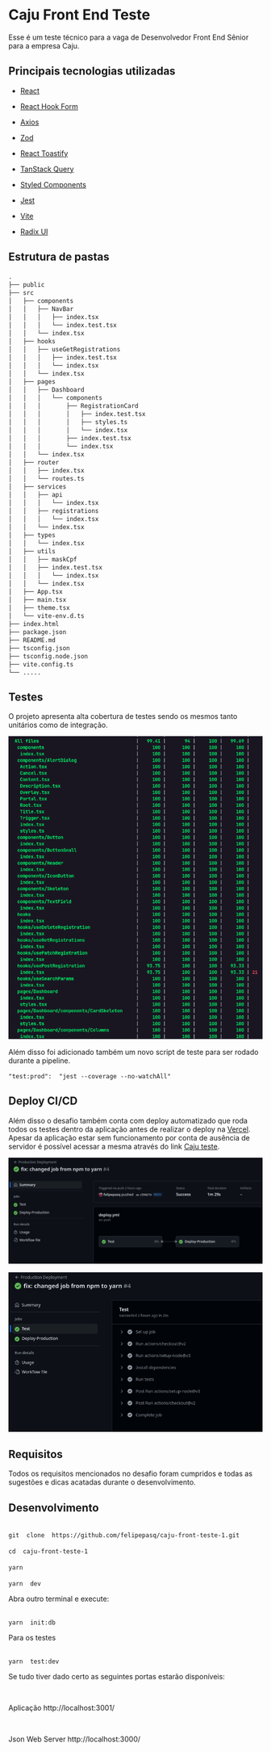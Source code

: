 
  

# Caju Front End Teste
  
Esse é um teste técnico para a vaga de Desenvolvedor Front End Sênior para a empresa Caju.

## Principais tecnologias utilizadas
  

- [React](https://react.dev/)

- [React Hook Form](https://www.react-hook-form.com/)

- [Axios](https://axios-http.com/ptbr/)

- [Zod](https://zod.dev/)

- [React Toastify](https://www.npmjs.com/package/react-toastify)

- [TanStack Query](https://tanstack.com/query/latest)

- [Styled Components](https://styled-components.com/)

- [Jest](https://jestjs.io/pt-BR/)

- [Vite](https://vitejs.dev/)
- [Radix UI](https://www.radix-ui.com/primitives)

## Estrutura de pastas
```
.
├── public
├── src
│   ├── components
│   │   ├── NavBar
│   │   │   ├── index.tsx
│   │   │   └── index.test.tsx
│   │   └── index.tsx
│   ├── hooks
│   │   ├── useGetRegistrations
│   │   │   ├── index.test.tsx
│   │   │   └── index.tsx
│   │   └── index.tsx
│   ├── pages
│   │   ├── Dashboard
│   │   │   └── components
│   │   │       ├── RegistrationCard
│   │   │       │   ├── index.test.tsx
│   │   │       │   ├── styles.ts
│   │   │       │   └── index.tsx
│   │   │       ├── index.test.tsx
│   │   │       └── index.tsx
│   │   └── index.tsx
│   ├── router
│   │   ├── index.tsx
│   │   └── routes.ts       
│   ├── services
│   │   ├── api
│   │   │   └── index.tsx
│   │   ├── registrations
│   │   │   └── index.tsx
│   │   └── index.tsx
│   ├── types
│   │   └── index.tsx
│   ├── utils
│   │   ├── maskCpf
│   │   ├── index.test.tsx
│   │   │   └── index.tsx
│   │   └── index.tsx
│   ├── App.tsx
│   ├── main.tsx
│   ├── theme.tsx
│   └── vite-env.d.ts
├── index.html
├── package.json
├── README.md
├── tsconfig.json
├── tsconfig.node.json
├── vite.config.ts
└── .....

```
 ## Testes
 O projeto apresenta alta cobertura de testes sendo os mesmos tanto unitários como de integração.

 ![Testes](https://github.com/felipepasq/caju-front-teste-1/blob/main/public/assets/testes.png)

Além disso foi adicionado também um novo script de teste para ser rodado durante a pipeline.
```
"test:prod":  "jest --coverage --no-watchAll"
```

## Deploy CI/CD

Além disso o desafio também conta com deploy automatizado que roda todos os testes dentro da aplicação antes de realizar o deploy na [Vercel](https://vercel.com/).  Apesar da aplicação estar sem funcionamento por conta de ausência de servidor é possível acessar a mesma através do link [Caju teste](https://caju-front-teste-1-1xbj9m7ci-felipepasqs-projects.vercel.app/#/dashboard).

![Deploy](https://github.com/felipepasq/caju-front-teste-1/blob/main/public/assets/deploy_1.png)


![Deploy](https://github.com/felipepasq/caju-front-teste-1/blob/main/public/assets/deploy_2.png)



## Requisitos
Todos os requisitos mencionados no desafio foram cumpridos e todas as sugestões e dicas acatadas durante o desenvolvimento.

## Desenvolvimento

  

```shell

git  clone  https://github.com/felipepasq/caju-front-teste-1.git

cd  caju-front-teste-1

yarn

yarn  dev

```

  

Abra outro terminal e execute:

```shell

yarn  init:db

```

  

Para os testes

  

```shell

yarn  test:dev

```

Se tudo tiver dado certo as seguintes portas estarão disponíveis:

<br/>

  

Aplicação http://localhost:3001/

<br/>

Json Web Server http://localhost:3000/

  


